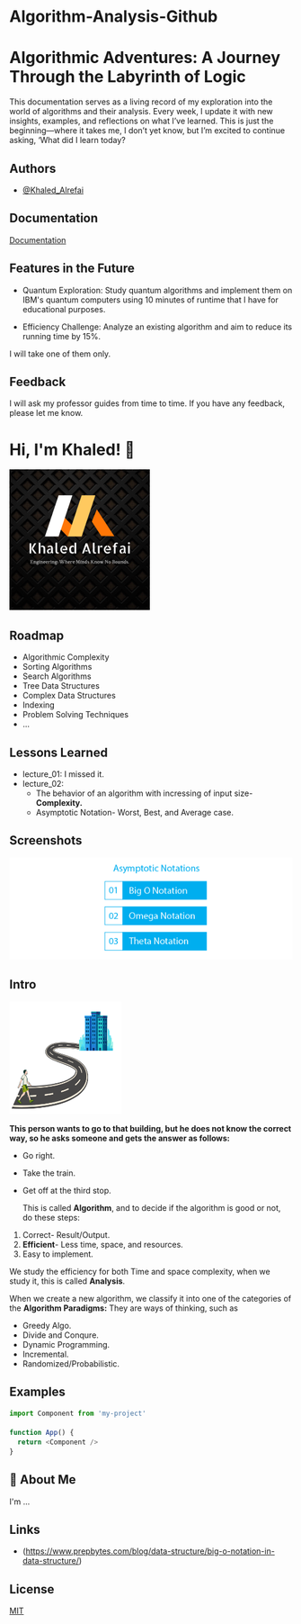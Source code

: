 # Algorithm-Analysis-Github
 
# Algorithmic Adventures: A Journey Through the Labyrinth of Logic

This documentation serves as a living record of my exploration into the world of 
algorithms and their analysis. Every week, I update it with new insights, examples, 
and reflections on what I’ve learned. This is just the beginning—where it takes me, 
I don’t yet know, but I’m excited to continue asking, ‘What did I learn today?


## Authors

- [@Khaled_Alrefai](https://github.com/Kaldx5)


## Documentation

[Documentation](Documentation)


## Features in the Future

- Quantum Exploration: Study quantum algorithms and implement them on IBM's quantum computers using 10 minutes of runtime that I have for educational purposes.

- Efficiency Challenge: Analyze an existing algorithm and aim to reduce its running time by 15%.


I will take one of them only.

## Feedback

 I will ask my professor guides from time to time.
 If you have any feedback, please let me know.


# Hi, I'm Khaled! 👋


<img src="photos/ka.png" width="250" height="250">

## Roadmap

- Algorithmic Complexity
- Sorting Algorithms
- Search Algorithms
- Tree Data Structures
- Complex Data Structures
- Indexing
- Problem Solving Techniques
- ...

## Lessons Learned
- lecture_01: I missed it.
- lecture_02: 
    - The behavior of an algorithm with incressing of input size- **Complexity.**
    - Asymptotic Notation- Worst, Best, and Average case.


## Screenshots

![Types of Asymptotic Notations](photos/aa.png)


## Intro 

<img src="photos/tr.png" width="200" height="200">

 **This person wants to go to that building, but he does not know the correct way, so he asks someone and gets the answer as follows:**
 - Go right.
 - Take the train.
 - Get off at the third stop.

     This is called **Algorithm**, and to decide if the algorithm is good or not, do these steps:
  
  1. Correct- Result/Output.
  2. **Efficient**- Less time, space, and resources.
  3. Easy to implement.

  We study the efficiency for both Time and space complexity, when we study it, this is called **Analysis**.
 
  When we create a new algorithm, we classify it into one of the categories of the **Algorithm Paradigms:**
  They are ways of thinking, such as
  - Greedy Algo. 
  - Divide and Conqure.  
  - Dynamic Programming. 
  - Incremental. 
  - Randomized/Probabilistic.

## Examples

```javascript
import Component from 'my-project'

function App() {
  return <Component />
}
```


## 🚀 About Me
I'm ...

## Links
- (https://www.prepbytes.com/blog/data-structure/big-o-notation-in-data-structure/)
## License

[MIT](https://choosealicense.com/licenses/mit/)


